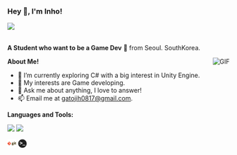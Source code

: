 <h3 title="hehehe"> Hey 👋, I'm Inho!</h3>

<img src="https://komarev.com/ghpvc/?username=JeonEno&color=blueviolet" align="left">



<br />
<br />

**A Student who want to be a Game Dev** 🚀 from Seoul. SouthKorea.

  <img align="right" alt="GIF" src="https://i.pinimg.com/originals/e4/26/70/e426702edf874b181aced1e2fa5c6cde.gif" />

**About Me!**

- 🌱 I’m currently exploring C# with a big interest in Unity Engine. 
- 🤔 My interests are Game developing.
- 💬 Ask me about anything, I love to answer!
- 📫 Email me at [gatojih0817@gmail.com](mailto:gatojih0817@gmail.com).


**Languages and Tools:**  


<code><img height="30" src="https://github.com/JeonEno/JeonEno/assets/109717235/accee381-e82d-42d6-b3ee-2347bc702a52"></code>
<code><img height="30" src="https://github.com/JeonEno/JeonEno/assets/109717235/3c6e849c-215d-48c0-a421-e36374999294"></code>

<code><img height="20" src="https://raw.githubusercontent.com/github/explore/80688e429a7d4ef2fca1e82350fe8e3517d3494d/topics/git/git.png"></code>
<code><img height="20" src="https://raw.githubusercontent.com/github/explore/80688e429a7d4ef2fca1e82350fe8e3517d3494d/topics/terminal/terminal.png"></code>
